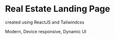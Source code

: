 # Real Estate Landing Page

created using ReactJS and Tailwindcss

Modern, Device responsive, Dynamic UI
